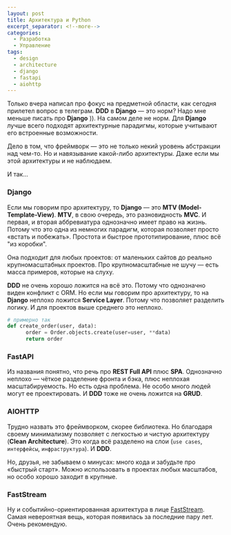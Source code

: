 ```yaml
---
layout: post
title: Архитектура и Python
excerpt_separator: <!--more-->
categories:
  - Разработка
  - Управление
tags:
  - design
  - architecture
  - django
  - fastapi
  - aiohttp
---
```


Только вчера написал про фокус на предметной области, как сегодня прилетел вопрос в телеграм. __DDD__ в __Django__ — это норм? Надо мне меньше писать про __Django__ )). На самом деле не норм. Для __Django__ лучше всего подходят архитектурные парадигмы, которые учитывают его встроенные возможности.

<!--more-->

Дело в том, что фреймворк — это не только некий уровень абстракции над чем-то. Но и навязывание какой-либо архитектуры. Даже если мы этой архитектуры и не наблюдаем.

И так...

### Django
Если мы говорим про архитектуру, то __Django__ — это __MTV (Model-Template-View)__. __MTV__, в свою очередь, это разновидность __MVC__. И первая, и вторая аббревиатура однозначно имеет право на жизнь. Потому что это одна из немногих парадигм, которая позволяет просто «встать и побежать». Простота и быстрое прототипирование, плюс всё "из коробки".

Она подходит для любых проектов: от маленьких сайтов до реально крупномасштабных проектов. Про крупномасштабные не шучу — есть масса примеров, которые на слуху.

__DDD__ не очень хорошо ложится на всё это. Потому что однозначно виден конфликт с ORM.
Но если мы говорим про архитектуру, то на __Django__ неплохо ложится __Service Layer__. Потому что позволяет разделить логику. И для проектов выше среднего это неплохо.

```python
# примерно так
def create_order(user, data):
      order = Order.objects.create(user=user, **data)
      return order
```

### FastAPI
Из названия понятно, что речь про __REST Full API__ плюс __SPA__. Однозначно неплохо — чёткое разделение фронта и бэка, плюс неплохая масштабируемость. Но есть одна проблема. Не особо много людей могут ее проектировать. И __DDD__ тоже не очень ложится на __GRUD__.

### AIOHTTP
Трудно назвать это фреймворком, скорее библиотека. Но благодаря своему минимализму позволяет с легкостью и чистую архитектуру (__Clean Architecture__). Это когда всё разделено на слои (`use cases`, `интерфейсы`, `инфраструктура`). И __DDD__.

Но, друзья, не забываем о минусах: много кода и забудьте про «быстрый старт». Можно использовать в проектах любых масштабов, но особо хорошо заходит в крупные.

### FastStream 

Ну и событийно-ориентированная архитектура в лице [FastStream](https://faststream.airt.ai/latest/). Самая невероятная вещь, которая появилась за последние пару лет. Очень рекомендую.